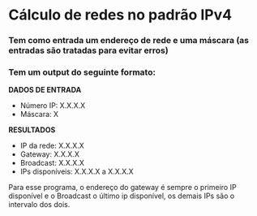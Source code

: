 # Cálculo de redes no padrão IPv4

### Tem como entrada um endereço de rede e uma máscara (as entradas são tratadas para evitar erros)

### Tem um output do seguinte formato:

**DADOS DE ENTRADA**
- Número IP: X.X.X.X
- Máscara: X

**RESULTADOS**
- IP da rede: X.X.X.X
- Gateway: X.X.X.X
- Broadcast: X.X.X.X
- IPs disponíveis: X.X.X.X a X.X.X.X

Para esse programa, o endereço do gateway é sempre o primeiro IP disponível e o Broadcast o último ip disponível, os demais IPs são o intervalo dos dois.
